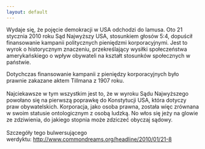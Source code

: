 ```yaml
---
layout: default
---
```


<!--23-->
Wydaje się, że pojęcie demokracji w USA odchodzi do lamusa. Oto 21 stycznia 2010 roku Sąd Najwyższy USA, stosunkiem głosów 5:4, dopuścił finansowanie kampanii politycznych pieniędzmi korporacyjnymi. Jest to wyrok o historycznym znaczeniu, przekreślający wysiłki społeczeństwa amerykańskiego o wpływ obywateli na kształt stosunków społecznych w państwie.<div>Dotychczas finansowanie kampanii z pieniędzy korporacyjnych było prawnie zakazane aktem Tillmana z 1907 roku.</div><div><br></div><div>Najciekawsze w tym wszystkim jest to, że w wyroku Sądu Najwyższego powołano się na pierwszą poprawkę do Konstytucji USA, która dotyczy praw obywatelskich. Korporacja, jako osoba prawna, została więc zrównana w swoim statusie ontologicznym z osobą ludzką. No włos się jeży na glowie ze zdziwienia, do jakiego stopnia może zdziczeć obyczaj sądowy.</div><div><br></div><div>Szczegóły tego bulwersującego werdyktu:&nbsp;http://www.commondreams.org/headline/2010/01/21-8</div>